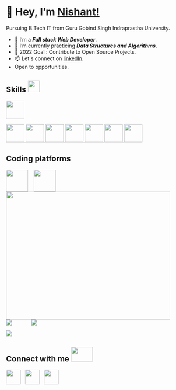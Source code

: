  # 👋 Hey, I’m [Nishant!](https://nmnishant.github.io/portfolio/)
 Pursuing B.Tech IT from Guru Gobind Singh Indraprastha University.
- 👀 I’m a ***Full stack Web Developer***.
- 🌱 I’m currently practicing ***Data Structures and Algorithms***.
- 💞️ 2022 Goal : Contribute to Open Source Projects.
- 📫 Let's connect on [linkedIn](https://www.linkedin.com/in/varun-sharma-9728591a0/).
- Open to opportunities.

<h2> Skills <img src = "https://media2.giphy.com/media/QssGEmpkyEOhBCb7e1/giphy.gif?cid=ecf05e47a0n3gi1bfqntqmob8g9aid1oyj2wr3ds3mg700bl&rid=giphy.gif" width = 32px> </h2>
<a href="https://github.com/nmnishant?tab=repositories&q=&type=&language=javascript&sort="> <img width ='50px' src ='https://raw.githubusercontent.com/rahulbanerjee26/githubAboutMeGenerator/main/icons/reactjs.svg'> </a>

<a href="https://github.com/nmnishant?tab=repositories&q=&type=&language=html&sort="> <img width ='50px' src ='https://raw.githubusercontent.com/rahulbanerjee26/githubAboutMeGenerator/main/icons/html.svg'> </a>
<a href="https://github.com/nmnishant?tab=repositories&q=&type=&language=css&sort="> <img width ='50px' src ='https://raw.githubusercontent.com/rahulbanerjee26/githubAboutMeGenerator/main/icons/css.svg'> </a>
<a href="https://github.com/nmnishant?tab=repositories&q=&type=&language=javascript&sort="> <img width ='50px' src ='https://raw.githubusercontent.com/rahulbanerjee26/githubAboutMeGenerator/main/icons/javascript.svg'> </a>
<a href="https://github.com/nmnishant?tab=repositories&q=&type=&language=javascript&sort="> <img width ='50px' src ='https://raw.githubusercontent.com/rahulbanerjee26/githubAboutMeGenerator/main/icons/nodejs.svg'> </a>
<a href="https://github.com/nmnishant?tab=repositories&q=&type=&language=javascript&sort="> <img width ='50px' src ='https://raw.githubusercontent.com/rahulbanerjee26/githubAboutMeGenerator/main/icons/express.svg'> </a>
<a href="https://github.com/nmnishant?tab=repositories&q=&type=&language=javascript&sort="> <img width ='50px' src ='https://raw.githubusercontent.com/rahulbanerjee26/githubAboutMeGenerator/main/icons/mongodb.svg'> </a>
<a href="https://github.com/nmnishant?tab=repositories&q=&type=&language=c%2B%2B&sort="> <img width ='50px' src ='https://raw.githubusercontent.com/rahulbanerjee26/githubAboutMeGenerator/main/icons/cpp.svg'> </a> 

<h2> Coding platforms</h2>
<a href="https://www.hackerrank.com/nmnishant" target="blank"><img align="center" src="https://raw.githubusercontent.com/rahuldkjain/github-profile-readme-generator/master/src/images/icons/Social/hackerrank.svg" width="60" /></a> &nbsp;&nbsp;
<a href="https://leetcode.com/nmnishant" target="blank"><img align="center" src="https://assets.leetcode.com/static_assets/public/webpack_bundles/images/logo-dark.e99485d9b.svg" width="60" /></a>

<div><a href="https://www.leetcode.com/nmnishant/" target="blank"><img align="center" src="https://leetcode.card.workers.dev/?username=nmnishant&style=default&font=Courier%20New&extension=null" width="450px" height="350px" /></a> </div>

<div>
    <img align="left" src="https://github-readme-stats.vercel.app/api/top-langs?username=nmnishant&show_icons=true&locale=en&layout=compact" />
    <img align="center" style = "padding-left:50px" src="https://github-readme-stats.vercel.app/api?username=nmnishant&show_icons=true&locale=en" /></p>
</div>


<div><img align="center" src="https://github-readme-streak-stats.herokuapp.com/?user=nmnishant&" /></div> 




<h2> Connect with me <img src='https://raw.githubusercontent.com/ShahriarShafin/ShahriarShafin/main/Assets/handshake.gif' width="60px" height="40"> </h2>
<a href = 'https://www.linkedin.com/in/nmnishant/'> <img width = '40px' align= 'center' src="https://raw.githubusercontent.com/rahulbanerjee26/githubAboutMeGenerator/main/icons/linked-in-alt.svg"/></a> &nbsp;
<a href = 'https://www.twitter.com/NM_NISHANT'> <img width = '40px' align= 'center' src="https://raw.githubusercontent.com/rahulbanerjee26/githubAboutMeGenerator/main/icons/twitter.svg"/></a> &nbsp;
<a href = 'https://github.com/nmnishant'> <img width = '40px' align= 'center' src="https://raw.githubusercontent.com/rahulbanerjee26/githubAboutMeGenerator/main/icons/github.svg"/></a>

